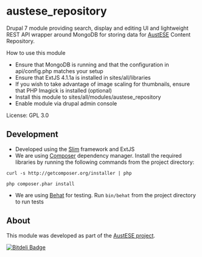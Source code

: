 # austese_repository

Drupal 7 module providing search, display and editing UI and lightweight REST API wrapper around MongoDB for storing data for [AustESE](http://itee.uq.edu.au/~eresearch/projects/austese/) Content Repository.

How to use this module
* Ensure that MongoDB is running and that the configuration in api/config.php matches your setup
* Ensure that ExtJS 4.1.1a is installed in sites/all/libraries
* If you wish to take advantage of image scaling for thumbnails, ensure that PHP Imagick is installed (optional)
* Install this module to sites/all/modules/austese_repository
* Enable module via drupal admin console

License: GPL 3.0

## Development
* Developed using the [Slim](http://www.slimframework.com/) framework and ExtJS
* We are using [Composer](http://getcomposer.org/) dependency manager. Install the required libraries by running the following commands from the project directory:

`curl -s http://getcomposer.org/installer | php`

`php composer.phar install`

* We are using [Behat](http://behat.org/) for testing. Run `bin/behat` from the project directory to run tests

## About

This module was developed as part of the [AustESE project](http://itee.uq.edu.au/~eresearch/projects/austese).


[![Bitdeli Badge](https://d2weczhvl823v0.cloudfront.net/uq-eresearch/austese_repository/trend.png)](https://bitdeli.com/free "Bitdeli Badge")

